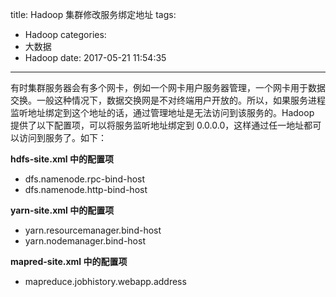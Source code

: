 title: Hadoop 集群修改服务绑定地址
tags:
  - Hadoop
categories:
  - 大数据
  - Hadoop
date: 2017-05-21 11:54:35
---

有时集群服务器会有多个网卡，例如一个网卡用户服务器管理，一个网卡用于数据交换。一般这种情况下，数据交换网是不对终端用户开放的。所以，如果服务进程监听地址绑定到这个地址的话，通过管理地址是无法访问到该服务的。Hadoop 提供了以下配置项，可以将服务监听地址绑定到 0.0.0.0，这样通过任一地址都可以访问到服务了。如下：

**hdfs-site.xml 中的配置项**

- dfs.namenode.rpc-bind-host
- dfs.namenode.http-bind-host

**yarn-site.xml 中的配置项**

- yarn.resourcemanager.bind-host
- yarn.nodemanager.bind-host

**mapred-site.xml 中的配置项**

- mapreduce.jobhistory.webapp.address
